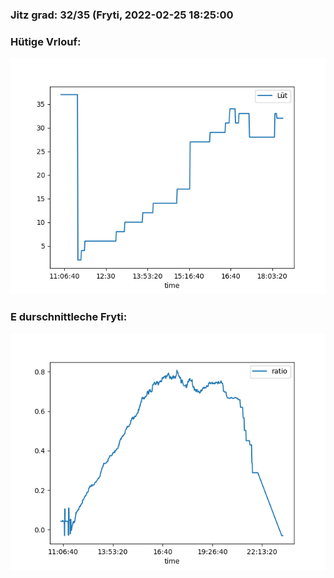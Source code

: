 ### Jitz grad: 32/35 (Fryti, 2022-02-25 18:25:00

### Hütige Vrlouf:
![Graph](Today.png)

### E durschnittleche Fryti:
![Graph](Fryti.png)